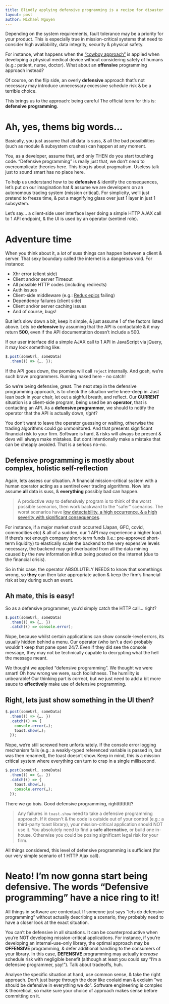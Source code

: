 ```yaml
---
title: Blindly applying defensive programming is a recipe for disaster
layout: post
author: Michael Nguyen
---
```


Depending on the system requirements, fault tolerance may be a priority for your product. This is especially true in mission-critical systems that need to consider high availability, data integrity, security & physical safety.

For instance, what happens when the [“cowboy approach”](https://en.wikipedia.org/wiki/Cowboy_coding) is applied when developing a physical medical device without considering safety of humans (e.g.: patient, nurse, doctor). What about an **offensive** programming approach instead?

Of course, on the flip side, an overly **defensive** approach that’s not necessary may introduce unnecessary excessive schedule risk & be a terrible choice.

This brings us to the approach: being careful
The official term for this is: **defensive programming**.

# Ah, yes, thems big words...
Basically, you just assume that all data is suss, & all the bad possibilities (such as module & subsystem crashes) can happen at any moment.

You, as a developer, assume that, and only THEN do you start touching code. “Defensive programming” is really just that, we don’t *need* to overcomplicate theories here. This blog is about pragmatism. Useless talk just to sound smart has no place here.

To help us understand how to be **defensive** & identify the consequences, let’s put on our imagination hat & assume we are developers on an autonomous trading system (mission critical). For simplicity, we’ll just pretend to freeze time, & put a magnifying glass over just 1 layer in just 1 subsystem.

Let’s say... a client-side user interface layer doing a simple HTTP AJAX call to 1 API endpoint, & the UI is used by an operator (sentinel role).

# Adventure time
When you think about it, a *lot* of suss things can happen between a client & server. That sexy boundary called the internet is a dangerous void. For instance:

- Xhr error (client side)
- Client and/or server Timeout
- All possible HTTP codes (including redirects)
- Auth issues
- Client-side middleware (e.g.: [Redux epics](https://redux-observable.js.org/docs/basics/Epics.html) failing)
- Dependency failures (client side)
- Client and/or server caching issues
- And of course, bugs!

But let’s slow down a bit, keep it simple, & just assume 1 of the factors listed above.
Lets be **defensive** by assuming that the API is contactable & it may return **500**, even if the API documentation doesn’t include a 500.

If our user interface did a simple AJAX call to 1 API in JavaScript via jQuery, it may look something like:
```javascript
$.post(someUrl, someData)
  .then(() => {…. });
```

If the API goes down, the promise will call `reject` internally. And gosh, we’re such brave programmers. Running naked here - no catch!

So we’re being defensive, great. The next step in the defensive programming approach, is to check the situation we’re knee-deep in. Just lean back in your chair, let out a sighful breath, and reflect. Our **CURRENT** situation is a client-side program, being used be an **operator**, that is contacting an API. As a **defensive programmer**, we should to notify the operator that the API is actually down, *right*?

You don’t want to leave the operator guessing or waiting, otherwise the trading algorithms could go unmonitored. And that presents significant financial risk to your firm. Software is hard, & risks will always be present & devs will always make mistakes. But dont intentionally make a mistake that can be cheaply avoided. That is a serious no-no.

## Defensive programming is mostly about complex, holistic self-reflection
Again, lets assess our situation. A financial mission-critical system with a human operator acting as a sentinel over trading algorithms. Now lets assume **all** data is suss, & **everything** possibly bad can happen.

> A productive way to defensively program is to think of the worst possible scenarios, then work backward to the "safer" scenarios. The worst scenarios have [low detectability, a high occurrence, & a high severity with significant consequences](https://en.wikipedia.org/wiki/Failure_mode_and_effects_analysis).

For instance, if a major market crash occurred (Japan, GFC, covid, commodities etc) & all of a sudden, our 1 API may experience a higher load. If there’s not enough company short-term funds (i.e.: pre-approved short-term liquidity) to elastically scale the backend to the very expensive levels necessary, the backend may get overloaded from all the data mining caused by the new information influx being posted on the internet (due to the financial crisis).

So in this case, the operator ABSOLUTELY NEEDS to know that somethings wrong, so **they** can then take appropriate action & keep the firm’s financial risk at bay during such an event.

## Ah mate, this is easy!
So as a defensive programmer, you’d simply catch the HTTP call… right?
```javascript
$.post(someUrl, someData)
  .then(() => {…. })
  .catch(() => console.error);
```

Nope, because whilst certain applications can show console-level errors, its usually hidden behind a menu. Our operator (who isn't a dev) probably wouldn't keep that pane open 24/7. Even if they did see the console message, they may not be technically capable to decrypting what the hell the message meant.

We thought we applied “defensive programming”. We thought we were smart! Oh how wrong we were, such foolishness. The humility is unbearable! Our thinking part is correct, but we just need to add a bit more sauce to **effectively** make use of defensive programming.

## Right, lets just show something in the UI then?
```javascript
$.post(someUrl, someData)
  .then(() => {…. })
  .catch(() => {
    console.error(…);
    toast.show(…);
  });
```

Nope, we’re still screwed here unfortunately. If the console error logging mechanism fails (e.g.: a weakly-typed referenced variable is passed in, but was then renamed), the toast doesn’t show. Keep in mind, this is a mission critical system where everything can turn to crap in a single millisecond.

```javascript
$.post(someUrl, someData)
  .then(() => {…. })
  .catch(() => {
    toast.show(…);
    console.error(…);
  });
```

There we go bois. Good defensive programming, rightttttttttt?

> Any failures in `toast.show` need to take a defensive programming approach. If it doesn't & the code is outside out of your control (e.g.: a third-party toast library), your mission-critical application should NOT use it. You absolutely need to find a **safe alternative**, or build one in-house. Otherwise you could be posing significant legal risk for your firm.

All things considered, this level of defensive programming is sufficient (for our very simple scenario of 1 HTTP Ajax call).

# Neato! I’m now gonna start being defensive. The words “Defensive programming” have a nice ring to it!
All things in software are contextual. If someone just says “lets do defensive programming” without actually describing a scenario, they probably need to have a closer look at the exact situation.

You can’t be defensive in all situations. It can be counterproductive when you’re NOT developing mission-critical applications. For instance, if you’re developing an internal-use-only library, the optimal approach may be **OFFENSIVE** programming, & defer additional handling to the consumers of your library. In this case, **DEFENSIVE** programming may actually *increase* schedule risk with negligible benefit (although at least you could say “I’m a defensive programmer, yay!”). Talk about tradeoffs, huh.

Analyse the specific situation at hand, use common sense, & take the right approach. Don’t just barge through the door like coolaid man & exclaim "we should be defensive in everything we do". Software engineering is complex & theoretical, so make sure your choice of approach makes sense before committing on it.
